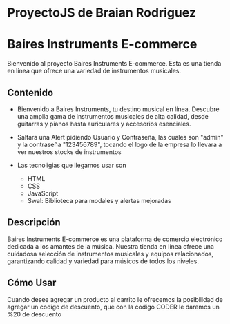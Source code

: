# ProyectoJS de Braian Rodriguez
# Baires Instruments E-commerce

Bienvenido al proyecto Baires Instruments E-commerce. Esta es una tienda en línea que ofrece una variedad de instrumentos musicales.

## Contenido

- Bienvenido a Baires Instruments, tu destino musical en línea. Descubre una amplia gama de instrumentos musicales de alta calidad, desde guitarras y pianos hasta auriculares y accesorios esenciales.

- Saltara una Alert pidiendo Usuario y Contraseña, las cuales son "admin" y la contraseña "123456789", tocando el logo de la empresa lo llevara a ver nuestros stocks de instrumentos
- Las tecnoligias que llegamos usar son
    - HTML
    - CSS
    - JavaScript
    - Swal: Biblioteca para modales y alertas mejoradas

## Descripción

Baires Instruments E-commerce es una plataforma de comercio electrónico dedicada a los amantes de la música. Nuestra tienda en línea ofrece una cuidadosa selección de instrumentos musicales y equipos relacionados, garantizando calidad y variedad para músicos de todos los niveles.

## Cómo Usar

Cuando desee agregar un producto al carrito le ofrecemos la posibilidad de agregar un codigo de descuento, que con la codigo CODER le daremos un %20 de descuento